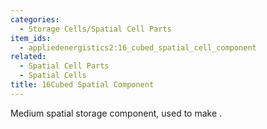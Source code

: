 ```yaml
---
categories:
  - Storage Cells/Spatial Cell Parts
item_ids:
  - appliedenergistics2:16_cubed_spatial_cell_component
related:
  - Spatial Cell Parts
  - Spatial Cells
title: 16Cubed Spatial Component
---
```


Medium spatial storage component, used to make <ItemLink
id="appliedenergistics2:16_cubed_spatial_storage_cell"/>.

<RecipeFor id="appliedenergistics2:16_cubed_spatial_cell_component" />
